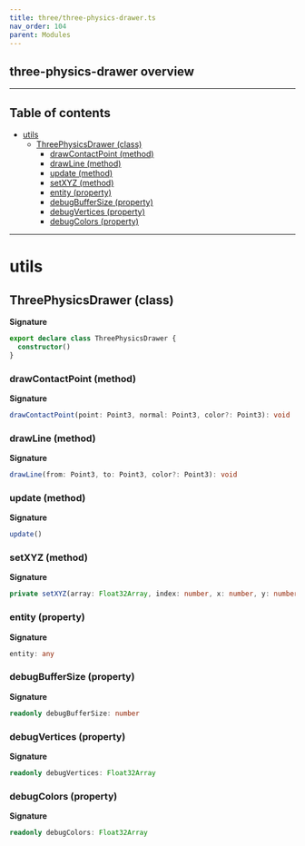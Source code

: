 ```yaml
---
title: three/three-physics-drawer.ts
nav_order: 104
parent: Modules
---
```


## three-physics-drawer overview

---

<h2 class="text-delta">Table of contents</h2>

- [utils](#utils)
  - [ThreePhysicsDrawer (class)](#threephysicsdrawer-class)
    - [drawContactPoint (method)](#drawcontactpoint-method)
    - [drawLine (method)](#drawline-method)
    - [update (method)](#update-method)
    - [setXYZ (method)](#setxyz-method)
    - [entity (property)](#entity-property)
    - [debugBufferSize (property)](#debugbuffersize-property)
    - [debugVertices (property)](#debugvertices-property)
    - [debugColors (property)](#debugcolors-property)

---

# utils

## ThreePhysicsDrawer (class)

**Signature**

```ts
export declare class ThreePhysicsDrawer {
  constructor()
}
```

### drawContactPoint (method)

**Signature**

```ts
drawContactPoint(point: Point3, normal: Point3, color?: Point3): void
```

### drawLine (method)

**Signature**

```ts
drawLine(from: Point3, to: Point3, color?: Point3): void
```

### update (method)

**Signature**

```ts
update()
```

### setXYZ (method)

**Signature**

```ts
private setXYZ(array: Float32Array, index: number, x: number, y: number, z: number)
```

### entity (property)

**Signature**

```ts
entity: any
```

### debugBufferSize (property)

**Signature**

```ts
readonly debugBufferSize: number
```

### debugVertices (property)

**Signature**

```ts
readonly debugVertices: Float32Array
```

### debugColors (property)

**Signature**

```ts
readonly debugColors: Float32Array
```
